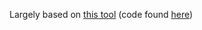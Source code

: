 Largely based on [this tool](http://chadselph.github.io/smssplit/) (code found [here](https://github.com/chadselph/smssplit/blob/master/js/smssplit.js))
